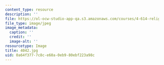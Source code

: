 ```yaml
---
content_type: resource
description: ''
file: https://ol-ocw-studio-app-qa.s3.amazonaws.com/courses/4-614-religious-architecture-and-islamic-cultures-fall-2002/0a64f3777c8ce60a0eb980ebf223a98c_4042.jpg
file_type: image/jpeg
image_metadata:
  caption: ''
  credit: ''
  image-alt: ''
resourcetype: Image
title: 4042.jpg
uid: 0a64f377-7c8c-e60a-0eb9-80ebf223a98c
---
```

